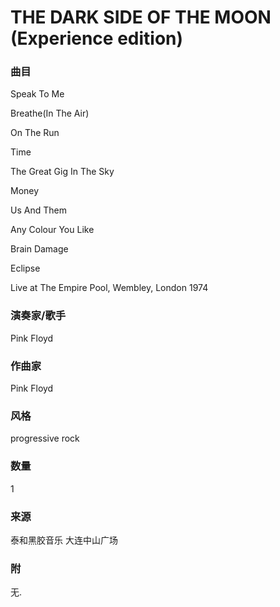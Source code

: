 # THE DARK SIDE OF THE MOON (Experience edition)

### 曲目
Speak To Me

Breathe(In The Air)

On The Run

Time

The Great Gig In The Sky

Money

Us And Them

Any Colour You Like

Brain Damage

Eclipse

Live at The Empire Pool, Wembley, London 1974
### 演奏家/歌手
Pink Floyd
### 作曲家
Pink Floyd
### 风格
progressive rock
### 数量
1
### 来源
泰和黑胶音乐 大连中山广场
### 附
无.